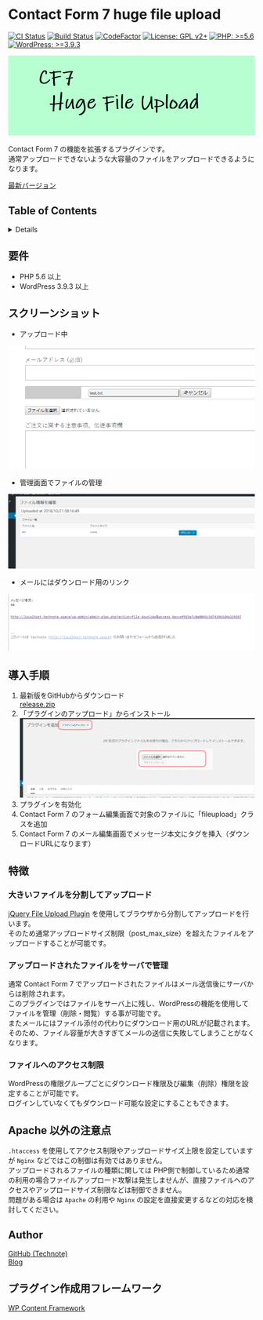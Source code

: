 # Contact Form 7 huge file upload

[![CI Status](https://github.com/technote-space/contact-form-7-huge-file-upload/workflows/CI/badge.svg)](https://github.com/technote-space/contact-form-7-huge-file-upload/actions)
[![Build Status](https://travis-ci.com/technote-space/contact-form-7-huge-file-upload.svg?branch=master)](https://travis-ci.com/technote-space/contact-form-7-huge-file-upload)
[![CodeFactor](https://www.codefactor.io/repository/github/technote-space/contact-form-7-huge-file-upload/badge)](https://www.codefactor.io/repository/github/technote-space/contact-form-7-huge-file-upload)
[![License: GPL v2+](https://img.shields.io/badge/License-GPL%20v2%2B-blue.svg)](http://www.gnu.org/licenses/gpl-2.0.html)
[![PHP: >=5.6](https://img.shields.io/badge/PHP-%3E%3D5.6-orange.svg)](http://php.net/)
[![WordPress: >=3.9.3](https://img.shields.io/badge/WordPress-%3E%3D3.9.3-brightgreen.svg)](https://wordpress.org/)

![バナー](https://raw.githubusercontent.com/technote-space/contact-form-7-huge-file-upload/images/assets/banner-772x250.png)

Contact Form 7 の機能を拡張するプラグインです。  
通常アップロードできないような大容量のファイルをアップロードできるようになります。

[最新バージョン](https://github.com/technote-space/contact-form-7-huge-file-upload/releases/latest/download/release.zip)

## Table of Contents

<!-- START doctoc generated TOC please keep comment here to allow auto update -->
<!-- DON'T EDIT THIS SECTION, INSTEAD RE-RUN doctoc TO UPDATE -->
<details>
<summary>Details</summary>

- [要件](#%E8%A6%81%E4%BB%B6)
- [スクリーンショット](#%E3%82%B9%E3%82%AF%E3%83%AA%E3%83%BC%E3%83%B3%E3%82%B7%E3%83%A7%E3%83%83%E3%83%88)
- [導入手順](#%E5%B0%8E%E5%85%A5%E6%89%8B%E9%A0%86)
- [特徴](#%E7%89%B9%E5%BE%B4)
  - [大きいファイルを分割してアップロード](#%E5%A4%A7%E3%81%8D%E3%81%84%E3%83%95%E3%82%A1%E3%82%A4%E3%83%AB%E3%82%92%E5%88%86%E5%89%B2%E3%81%97%E3%81%A6%E3%82%A2%E3%83%83%E3%83%97%E3%83%AD%E3%83%BC%E3%83%89)
  - [アップロードされたファイルをサーバで管理](#%E3%82%A2%E3%83%83%E3%83%97%E3%83%AD%E3%83%BC%E3%83%89%E3%81%95%E3%82%8C%E3%81%9F%E3%83%95%E3%82%A1%E3%82%A4%E3%83%AB%E3%82%92%E3%82%B5%E3%83%BC%E3%83%90%E3%81%A7%E7%AE%A1%E7%90%86)
  - [ファイルへのアクセス制限](#%E3%83%95%E3%82%A1%E3%82%A4%E3%83%AB%E3%81%B8%E3%81%AE%E3%82%A2%E3%82%AF%E3%82%BB%E3%82%B9%E5%88%B6%E9%99%90)
- [Apache 以外の注意点](#apache-%E4%BB%A5%E5%A4%96%E3%81%AE%E6%B3%A8%E6%84%8F%E7%82%B9)
- [Author](#author)
- [プラグイン作成用フレームワーク](#%E3%83%97%E3%83%A9%E3%82%B0%E3%82%A4%E3%83%B3%E4%BD%9C%E6%88%90%E7%94%A8%E3%83%95%E3%83%AC%E3%83%BC%E3%83%A0%E3%83%AF%E3%83%BC%E3%82%AF)

</details>
<!-- END doctoc generated TOC please keep comment here to allow auto update -->

## 要件
- PHP 5.6 以上
- WordPress 3.9.3 以上

## スクリーンショット
- アップロード中

![設定画面](https://raw.githubusercontent.com/technote-space/contact-form-7-huge-file-upload/images/assets/screenshot-1.png)

- 管理画面でファイルの管理

![処理中画面](https://raw.githubusercontent.com/technote-space/contact-form-7-huge-file-upload/images/assets/screenshot-2.png)

- メールにはダウンロード用のリンク

![有効化前](https://raw.githubusercontent.com/technote-space/contact-form-7-huge-file-upload/images/assets/screenshot-3.png)

## 導入手順
1. 最新版をGitHubからダウンロード  
[release.zip](https://github.com/technote-space/contact-form-7-huge-file-upload/releases/latest/download/release.zip)
2. 「プラグインのアップロード」からインストール
![install](https://raw.githubusercontent.com/technote-space/screenshots/master/misc/install-wp-plugin.png)
3. プラグインを有効化 
4. Contact Form 7 のフォーム編集画面で対象のファイルに「fileupload」クラスを追加
5. Contact Form 7 のメール編集画面でメッセージ本文にタグを挿入（ダウンロードURLになります）

## 特徴
### 大きいファイルを分割してアップロード
[jQuery File Upload Plugin](https://github.com/blueimp/jQuery-File-Upload) を使用してブラウザから分割してアップロードを行います。  
そのため通常アップロードサイズ制限（post_max_size）を超えたファイルをアップロードすることが可能です。

### アップロードされたファイルをサーバで管理
通常 Contact Form 7 でアップロードされたファイルはメール送信後にサーバからは削除されます。  
このプラグインではファイルをサーバ上に残し、WordPressの機能を使用してファイルを管理（削除・閲覧）する事が可能です。  
またメールにはファイル添付の代わりにダウンロード用のURLが記載されます。  
そのため、ファイル容量が大きすぎてメールの送信に失敗してしまうことがなくなります。

### ファイルへのアクセス制限
WordPressの権限グループごとにダウンロード権限及び編集（削除）権限を設定することが可能です。  
ログインしていなくてもダウンロード可能な設定にすることもできます。

## Apache 以外の注意点
`.htaccess` を使用してアクセス制限やアップロードサイズ上限を設定していますが `Nginx` などではこの制御は有効ではありません。  
アップロードされるファイルの種類に関しては PHP側で制御しているため通常の利用の場合ファイルアップロード攻撃は発生しませんが、直接ファイルへのアクセスやアップロードサイズ制限などは制御できません。  
問題がある場合は `Apache` の利用や `Nginx` の設定を直接変更するなどの対応を検討してください。

## Author
[GitHub (Technote)](https://github.com/technote-space)  
[Blog](https://technote.space)

## プラグイン作成用フレームワーク
[WP Content Framework](https://github.com/wp-content-framework/core)
